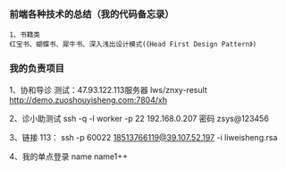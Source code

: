 ### 前端各种技术的总结（我的代码备忘录）
    1、书籍类
    红宝书、蝴蝶书、犀牛书、深入浅出设计模式(《Head First Design Pattern》)

### 我的负责项目
1、协和导诊
测试：47.93.122.113服务器 lws/znxy-result http://demo.zuoshouyisheng.com:7804/xh

2、诊小助测试 ssh -q -l worker -p 22 192.168.0.207 密码 zsys@123456

3、链接 113： ssh -p 60022 18513766119@39.107.52.197 -i liweisheng.rsa

4、我的单点登录 name  name1++